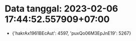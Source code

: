 # Data tanggal: 2023-02-06 17:44:52.557909+07:00

* {'hakrAx1961BEcAut': 4597, 'puxQo06M3EpJnE19': 5267}
